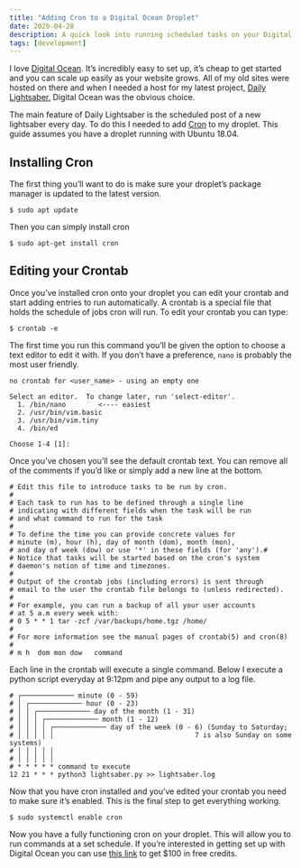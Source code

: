 ```yaml
---
title: "Adding Cron to a Digital Ocean Droplet"
date: 2020-04-28
description: A quick look into running scheduled tasks on your Digital Ocean droplet via a crontab
tags: [development]
---
```


I love [Digital Ocean](https://digitalocean.com/). It’s incredibly easy to set up, it’s cheap to get started and you can scale up easily as your website grows. All of my old sites were hosted on there and when I needed a host for my latest project, [Daily Lightsaber,](https://twitter.com/DailyLightsaber) Digital Ocean was the obvious choice.

The main feature of Daily Lightsaber is the scheduled post of a new lightsaber every day. To do this I needed to add [Cron](https://en.wikipedia.org/wiki/Cron) to my droplet. This guide assumes you have a droplet running with Ubuntu 18.04.

## Installing Cron

The first thing you’ll want to do is make sure your droplet’s package manager is updated to the latest version.

```
$ sudo apt update
```

Then you can simply install cron

```
$ sudo apt-get install cron
```

## Editing your Crontab

Once you’ve installed cron onto your droplet you can edit your crontab and start adding entries to run automatically. A crontab is a special file that holds the schedule of jobs cron will run. To edit your crontab you can type:

```
$ crontab -e
```

The first time you run this command you’ll be given the option to choose a text editor to edit it with. If you don’t have a preference, `nano` is probably the most user friendly.

```
no crontab for <user_name> - using an empty one

Select an editor.  To change later, run 'select-editor'.
  1. /bin/nano        <---- easiest
  2. /usr/bin/vim.basic
  3. /usr/bin/vim.tiny
  4. /bin/ed

Choose 1-4 [1]:
```

Once you’ve chosen you’ll see the default crontab text. You can remove all of the comments if you’d like or simply add a new line at the bottom.

```
# Edit this file to introduce tasks to be run by cron.
#
# Each task to run has to be defined through a single line
# indicating with different fields when the task will be run
# and what command to run for the task
#
# To define the time you can provide concrete values for
# minute (m), hour (h), day of month (dom), month (mon),
# and day of week (dow) or use '*' in these fields (for 'any').#
# Notice that tasks will be started based on the cron's system
# daemon's notion of time and timezones.
#
# Output of the crontab jobs (including errors) is sent through
# email to the user the crontab file belongs to (unless redirected).
#
# For example, you can run a backup of all your user accounts
# at 5 a.m every week with:
# 0 5 * * 1 tar -zcf /var/backups/home.tgz /home/
#
# For more information see the manual pages of crontab(5) and cron(8)
#
# m h  dom mon dow   command
```

Each line in the crontab will execute a single command. Below I execute a python script everyday at 9:12pm and pipe any output to a log file.

```
# ┌───────────── minute (0 - 59)
# │ ┌───────────── hour (0 - 23)
# │ │ ┌───────────── day of the month (1 - 31)
# │ │ │ ┌───────────── month (1 - 12)
# │ │ │ │ ┌───────────── day of the week (0 - 6) (Sunday to Saturday;
# │ │ │ │ │                                   7 is also Sunday on some systems)
# │ │ │ │ │
# │ │ │ │ │
# * * * * * command to execute
12 21 * * * python3 lightsaber.py >> lightsaber.log
```

Now that you have cron installed and you’ve edited your crontab you need to make sure it’s enabled. This is the final step to get everything working.

```
$ sudo systemctl enable cron
```

Now you have a fully functioning cron on your droplet. This will allow you to run commands at a set schedule. If you’re interested in getting set up with Digital Ocean you can use [this link](https://m.do.co/c/e192b7a9461b) to get $100 in free credits.
